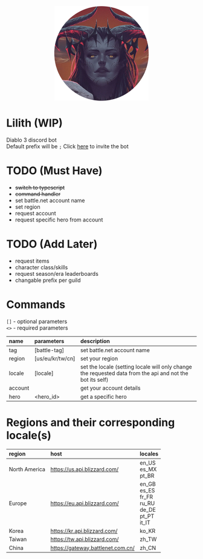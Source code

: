 <div align="center">
    <img height="250" src="./assets/avatar-round.png">
</div>

# Lilith (WIP)
Diablo 3 discord bot \
Default prefix will be `;`
Click [here](https://discord.com/oauth2/authorize?client_id=740897738983604284&scope=bot&permissions=379968) to invite the bot

# TODO (Must Have)
- ~~switch to typescript~~
- ~~command handler~~
- set battle.net account name
- set region
- request account
- request specific hero from account

# TODO (Add Later)
- request items
- character class/skills
- request season/era leaderboards
- changable prefix per guild

# Commands
`[]` - optional parameters \
`<>` - required parameters

| name | parameters | description |
|:-|:-|:-|
| tag | [battle-tag] | set battle.net account name |
| region | [us/eu/kr/tw/cn] | set your region |
| locale | [locale] | set the locale (setting locale will only change the requested data from the api and not the bot its self) |
| account || get your account details |
| hero | <hero_id> | get a specific hero |

# Regions and their corresponding locale(s)
| region | host | locales |
|:-|:-|:-|
| North America | https://us.api.blizzard.com/ | en_US <br> es_MX <br> pt_BR |
| Europe | https://eu.api.blizzard.com/ | en_GB <br> es_ES <br> fr_FR <br> ru_RU <br> de_DE <br> pt_PT <br> it_IT |
| Korea | https://kr.api.blizzard.com/ | ko_KR |
| Taiwan | https://tw.api.blizzard.com/ | zh_TW |
| China | https://gateway.battlenet.com.cn/ | zh_CN |
